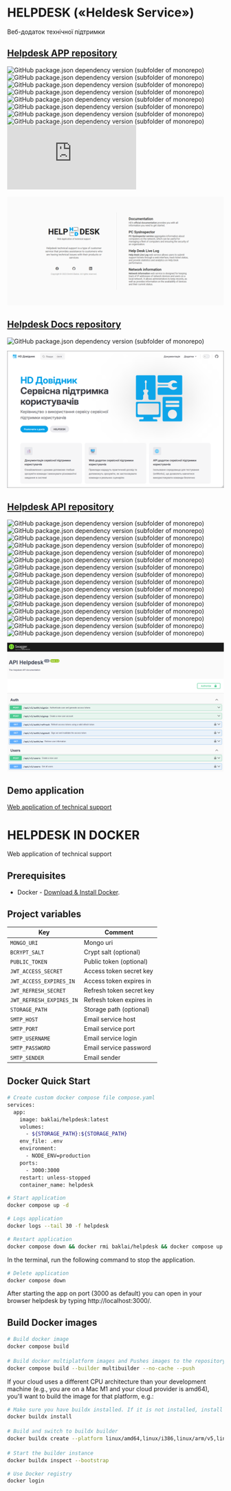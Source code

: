 # HELPDESK («Heldesk Service»)

Веб-додаток технічної підтримки

## [Helpdesk APP repository](https://github.com/baklai/helpdesk-app)

![GitHub package.json dependency version (subfolder of monorepo)](https://img.shields.io/github/package-json/dependency-version/baklai/helpdesk-app/vue)
![GitHub package.json dependency version (subfolder of monorepo)](https://img.shields.io/github/package-json/dependency-version/baklai/helpdesk-app/pinia)
![GitHub package.json dependency version (subfolder of monorepo)](https://img.shields.io/github/package-json/dependency-version/baklai/helpdesk-app/vue-router)
![GitHub package.json dependency version (subfolder of monorepo)](https://img.shields.io/github/package-json/dependency-version/baklai/helpdesk-app/vue-i18n)
![GitHub package.json dependency version (subfolder of monorepo)](https://img.shields.io/github/package-json/dependency-version/baklai/helpdesk-app/primevue)
![GitHub package.json dependency version (subfolder of monorepo)](https://img.shields.io/github/package-json/dependency-version/baklai/helpdesk-app/primeicons)
![GitHub package.json dependency version (subfolder of monorepo)](https://img.shields.io/github/package-json/dependency-version/baklai/helpdesk-app/axios)
![GitHub package.json dependency version (subfolder of monorepo)](https://img.shields.io/github/package-json/dependency-version/baklai/helpdesk-app/dayjs)
![GitHub package.json dependency version (subfolder of monorepo)](https://img.shields.io/github/package-json/dependency-version/baklai/helpdesk-app/html2pdf.js)

<img src="preview-app.png">

## [Helpdesk Docs repository](https://github.com/baklai/helpdesk-api)

![GitHub package.json dependency version (subfolder of monorepo)](https://img.shields.io/github/package-json/dependency-version/baklai/helpdesk-docs/vitepress)

<img src="preview-docs.png">

## [Helpdesk API repository](https://github.com/baklai/helpdesk-api)

![GitHub package.json dependency version (subfolder of monorepo)](https://img.shields.io/github/package-json/dependency-version/baklai/helpdesk-api/@nestjs/common)
![GitHub package.json dependency version (subfolder of monorepo)](https://img.shields.io/github/package-json/dependency-version/baklai/helpdesk-api/@nestjs/config)
![GitHub package.json dependency version (subfolder of monorepo)](https://img.shields.io/github/package-json/dependency-version/baklai/helpdesk-api/@nestjs/core)
![GitHub package.json dependency version (subfolder of monorepo)](https://img.shields.io/github/package-json/dependency-version/baklai/helpdesk-api/@nestjs/jwt)
![GitHub package.json dependency version (subfolder of monorepo)](https://img.shields.io/github/package-json/dependency-version/baklai/helpdesk-api/@nestjs/mongoose)
![GitHub package.json dependency version (subfolder of monorepo)](https://img.shields.io/github/package-json/dependency-version/baklai/helpdesk-api/@nestjs/passport)
![GitHub package.json dependency version (subfolder of monorepo)](https://img.shields.io/github/package-json/dependency-version/baklai/helpdesk-api/@nestjs/platform-express)
![GitHub package.json dependency version (subfolder of monorepo)](https://img.shields.io/github/package-json/dependency-version/baklai/helpdesk-api/@nestjs/swagger)
![GitHub package.json dependency version (subfolder of monorepo)](https://img.shields.io/github/package-json/dependency-version/baklai/helpdesk-api/rxjs)
![GitHub package.json dependency version (subfolder of monorepo)](https://img.shields.io/github/package-json/dependency-version/baklai/helpdesk-api/class-validator)
![GitHub package.json dependency version (subfolder of monorepo)](https://img.shields.io/github/package-json/dependency-version/baklai/helpdesk-api/mongoose)
![GitHub package.json dependency version (subfolder of monorepo)](https://img.shields.io/github/package-json/dependency-version/baklai/helpdesk-api/passport-jwt)
![GitHub package.json dependency version (subfolder of monorepo)](https://img.shields.io/github/package-json/dependency-version/baklai/helpdesk-api/bcrypt)
![GitHub package.json dependency version (subfolder of monorepo)](https://img.shields.io/github/package-json/dependency-version/baklai/helpdesk-api/dayjs)
![GitHub package.json dependency version (subfolder of monorepo)](https://img.shields.io/github/package-json/dependency-version/baklai/helpdesk-api/netmask)
![GitHub package.json dependency version (subfolder of monorepo)](https://img.shields.io/github/package-json/dependency-version/baklai/helpdesk-api/pingman)

<img src="preview-api.png">

## Demo application

[Web application of technical support](https://helpdesk-7s9s.onrender.com)

# HELPDESK IN DOCKER

Web application of technical support

## Prerequisites

- Docker - [Download & Install Docker](https://docs.docker.com/engine/install/).

## Project variables

| Key                      | Comment                  |
| ------------------------ | ------------------------ |
| `MONGO_URI`              | Mongo uri                |
| `BCRYPT_SALT`            | Crypt salt (optional)    |
| `PUBLIC_TOKEN`           | Public token (optional)  |
| `JWT_ACCESS_SECRET`      | Access token secret key  |
| `JWT_ACCESS_EXPIRES_IN`  | Access token expires in  |
| `JWT_REFRESH_SECRET`     | Refresh token secret key |
| `JWT_REFRESH_EXPIRES_IN` | Refresh token expires in |
| `STORAGE_PATH`           | Storage path (optional)  |
| `SMTP_HOST`              | Email service host       |
| `SMTP_PORT`              | Email service port       |
| `SMTP_USERNAME`          | Email service login      |
| `SMTP_PASSWORD`          | Email service password   |
| `SMTP_SENDER`            | Email sender             |

## Docker Quick Start

```bash
# Create custom docker compose file compose.yaml
services:
  app:
    image: baklai/helpdesk:latest
    volumes:
      - ${STORAGE_PATH}:${STORAGE_PATH}
    env_file: .env
    environment:
      - NODE_ENV=production
    ports:
      - 3000:3000
    restart: unless-stopped
    container_name: helpdesk
```

```bash
# Start application
docker compose up -d
```

```bash
# Logs application
docker logs --tail 30 -f helpdesk
```

```bash
# Restart application
docker compose down && docker rmi baklai/helpdesk && docker compose up -d && docker logs -f helpdesk
```

In the terminal, run the following command to stop the application.

```bash
# Delete application
docker compose down
```

After starting the app on port (3000 as default) you can open
in your browser helpdesk by typing http://localhost:3000/.

## Build Docker images

```bash
# Build docker image
docker compose build

# Build docker multiplatform images and Pushes images to the repository
docker compose build --builder multibuilder --no-cache --push
```

If your cloud uses a different CPU architecture than your development
machine (e.g., you are on a Mac M1 and your cloud provider is amd64),
you'll want to build the image for that platform, e.g.:

```bash
# Make sure you have buildx installed. If it is not installed, install it as follows
docker buildx install

# Build and switch to buildx builder
docker buildx create --platform linux/amd64,linux/i386,linux/arm/v5,linux/arm/v6,linux/arm/v7,linux/arm64,linux/ppc64le,linux/s390x --name multibuilder --use

# Start the builder instance
docker buildx inspect --bootstrap
```

```bash
# Use Docker registry
docker login
```
